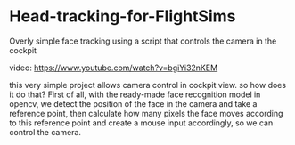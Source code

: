 # Head-tracking-for-FlightSims
Overly simple face tracking using a script that controls the camera in the cockpit

video:
https://www.youtube.com/watch?v=bgiYi32nKEM


this very simple project allows camera control in cockpit view. so how does it do that? First of all, with the ready-made face recognition model in opencv, we detect the position of the face in the camera and take a reference point, then calculate how many pixels the face moves according to this reference point and create a mouse input accordingly, so we can control the camera.
